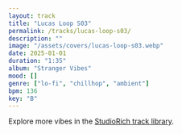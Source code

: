 ```yaml
---
layout: track
title: "Lucas Loop S03"
permalink: /tracks/lucas-loop-s03/
description: ""
image: "/assets/covers/lucas-loop-s03.webp"
date: 2025-01-01
duration: "1:35"
album: "Stranger Vibes"
mood: []
genre: ["lo-fi", "chillhop", "ambient"]
bpm: 136
key: "B"
---
```


Explore more vibes in the [StudioRich track library](/tracks/).
